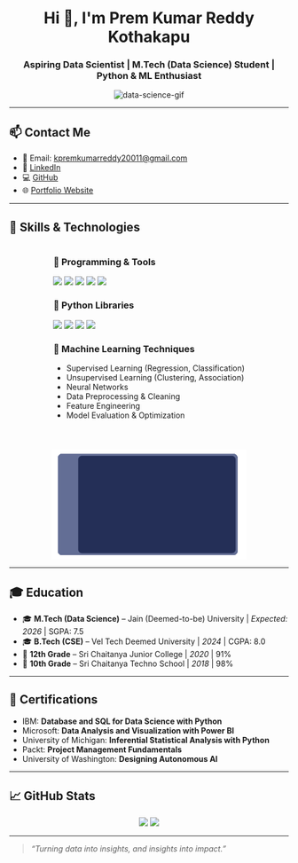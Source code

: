 <h1 align="center">Hi 👋, I'm Prem Kumar Reddy Kothakapu</h1>
<h3 align="center">Aspiring Data Scientist | M.Tech (Data Science) Student | Python & ML Enthusiast</h3>

<p align="center">
  <img src="https://media.giphy.com/media/qgQUggAC3Pfv687qPC/giphy.gif" width="300" alt="data-science-gif" />
</p>

---

## 📫 Contact Me

- 📧 Email: [kpremkumarreddy20011@gmail.com](mailto:kpremkumarreddy20011@gmail.com)  
- 💼 [LinkedIn](https://www.linkedin.com/in/prem-kumar-reddy-kothakapu-8b2796210/)  
- 💻 [GitHub](https://github.com/Premkumarreddy-datascience)  
- 🌐 [Portfolio Website](https://comforting-crepe-0ef7ad.netlify.app/)

---

## 🧠 Skills & Technologies

<div align="center" style="display: flex; flex-wrap: wrap; justify-content: center; gap: 40px;">

<div align="left">

### 🔹 Programming & Tools

<img src="https://img.shields.io/badge/Python-3776AB?style=for-the-badge&logo=python&logoColor=white" />
<img src="https://img.shields.io/badge/SQL-4479A1?style=for-the-badge&logo=postgresql&logoColor=white" />
<img src="https://img.shields.io/badge/Power%20BI-F2C811?style=for-the-badge&logo=powerbi&logoColor=black" />
<img src="https://img.shields.io/badge/VS%20Code-007ACC?style=for-the-badge&logo=visualstudiocode&logoColor=white" />
<img src="https://img.shields.io/badge/GitHub-181717?style=for-the-badge&logo=github&logoColor=white" />

### 🔸 Python Libraries

<img src="https://img.shields.io/badge/Numpy-013243?style=for-the-badge&logo=numpy&logoColor=white" />
<img src="https://img.shields.io/badge/Pandas-150458?style=for-the-badge&logo=pandas&logoColor=white" />
<img src="https://img.shields.io/badge/Matplotlib-11557C?style=for-the-badge&logo=plotly&logoColor=white" />
<img src="https://img.shields.io/badge/TensorFlow-FF6F00?style=for-the-badge&logo=tensorflow&logoColor=white" />

### 🔹 Machine Learning Techniques

- Supervised Learning (Regression, Classification)  
- Unsupervised Learning (Clustering, Association)  
- Neural Networks  
- Data Preprocessing & Cleaning  
- Feature Engineering  
- Model Evaluation & Optimization  

</div>

<img src="https://raw.githubusercontent.com/Premkumarreddy-datascience/premkumarreddy-datascience/main/Dashboard.gif" width="350" alt="dashboard-gif" />

</div>

---

## 🎓 Education

- 🎓 **M.Tech (Data Science)** – Jain (Deemed-to-be) University | *Expected: 2026* | SGPA: 7.5  
- 🎓 **B.Tech (CSE)** – Vel Tech Deemed University | *2024* | CGPA: 8.0  
- 🏫 **12th Grade** – Sri Chaitanya Junior College | *2020* | 91%  
- 🏫 **10th Grade** – Sri Chaitanya Techno School | *2018* | 98%

---

## 📜 Certifications

- IBM: **Database and SQL for Data Science with Python**  
- Microsoft: **Data Analysis and Visualization with Power BI**  
- University of Michigan: **Inferential Statistical Analysis with Python**  
- Packt: **Project Management Fundamentals**
- University of Washington: **Designing Autonomous AI**
---

## 📈 GitHub Stats

<p align="center">
  <img src="https://github-readme-stats.vercel.app/api?username=Premkumarreddy-datascience&show_icons=true&theme=radical" height="150"/>
  <img src="https://github-readme-stats.vercel.app/api/top-langs/?username=Premkumarreddy-datascience&layout=compact&theme=radical" height="150"/>
</p>

---

> _“Turning data into insights, and insights into impact.”_
